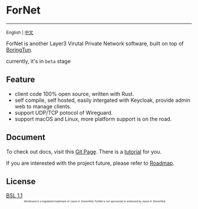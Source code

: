 # ForNet

---
<sub>English | [中文](./README_CN.md)</sub>

ForNet is another Layer3 Virutal Private Network software, built on top of [BoringTun](https://github.com/cloudflare/boringtun).

currently, it's in `beta` stage

## Feature
- client code 100% open source, written with Rust.
- self compile, self hosted, easily intergated with Keycloak, provide admin web to manage clients.
- support UDP/TCP potocol of Wireguard.
- support macOS and Linux, more platform support is on the road.


## Document
To check out docs, visit this [Git Page](https://fornetcode.github.io/documentation). There is a [tutorial](https://fornetcode.github.io/documentation/guide/quick-start) for you.

If you are interested with the project future, please refer to [Roadmap](https://fornetcode.github.io/documentation/plan).

## License
[BSL 1.1](https://github.com/fornetcode/fornet/blob/main/LICENSE)
<sub><sub><sub><sub>WireGuard is a registered trademark of Jason A. Donenfeld. ForNet is not sponsored or endorsed by Jason A. Donenfeld.</sub></sub></sub></sub>